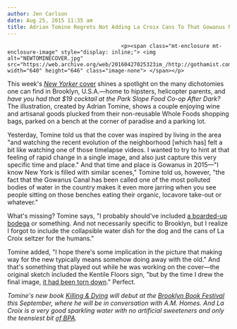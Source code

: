 ```yaml
---
author: Jen Carlson
date: Aug 25, 2015 11:35 am
title: Adrian Tomine Regrets Not Adding La Croix Cans To That Gowanus New Yorker Cover
---
```


	
										<p><span class="mt-enclosure mt-enclosure-image" style="display: inline;"> <img alt="NEWTOMINECOVER.jpg" src="https://web.archive.org/web/20160427025323im_/http://gothamist.com/attachments/arts_jen/NEWTOMINECOVER.jpg" width="640" height="646" class="image-none"> </span></p>

<p>This week&apos;s <a href="https://web.archive.org/web/20160427025323/http://gothamist.com/2015/08/24/new_yorker_cover_nails_gowanus_aest.php"><em>New Yorker</em> cover</a> shines a spotlight on the many dichotomies one can find in Brooklyn, U.S.A.&#x2014;home to hipsters, helicopter parents, and <em>have you had that $19 cocktail at the Park Slope Food Co-op After Dark?</em> The illustration, created by Adrian Tomine, shows a couple enjoying wine and artisanal goods plucked from their non-reusable Whole Foods shopping bags, parked on a bench at the corner of paradise and a parking lot.</p>

<p>Yesterday, Tomine told us that the cover was inspired by living in the area &quot;and watching the recent evolution of the neighborhood [which has] felt a bit like watching one of those timelapse videos. I wanted to try to hint at that feeling of rapid change in a single image, and also just capture this very specific time and place.&quot; And that time and place is Gowanus in 2015&#x2014;&quot;I know New York is filled with similar scenes,&quot; Tomine told us, however, &quot;the fact that the Gowanus Canal has been called one of the most polluted bodies of water in the country makes it even more jarring when you see people sitting on those benches eating their organic, locavore take-out or whatever.&quot;</p>

<p>What&apos;s missing? Tomine says, &quot;I probably should&apos;ve included <a href="https://web.archive.org/web/20160427025323/http://www.nytimes.com/2015/08/04/nyregion/bodegas-declining-in-manhattan-as-rents-rise-and-chains-grow.html">a boarded-up bodega</a> or something. And not necessarily specific to Brooklyn, but I realize I forgot to include the collapsible water dish for the dog and the cans of La Croix seltzer for the humans.&quot; </p>

<p>Tomine added, &quot;I hope there&apos;s some implication in the picture that making way for the new typically means somehow doing away with the old.&quot; And that&apos;s something that played out while he was working on the cover&#x2014;the original sketch included the Kentile Floors sign, &quot;but by the time I drew the final image, <a href="https://web.archive.org/web/20160427025323/http://gothamist.com/2014/07/30/sad_4-second_timelapse_shows_kentil.php">it had been torn down</a>.&quot; Perfect.</p>

<p><em>Tomine&apos;s new book <a href="https://web.archive.org/web/20160427025323/https://www.drawnandquarterly.com/killing-and-dying"><em>Killing &amp; Dying</em></a> will debut at the <a href="https://web.archive.org/web/20160427025323/http://www.brooklynbookfestival.org/">Brooklyn Book Festival</a> this September, where he will be in conversation with A.M. Homes. And La Croix is a very good sparkling water with no artificial sweeteners and only the teensiest bit <a href="https://web.archive.org/web/20160427025323/http://www.fitnessinanevolutionarydirection.com/2013/07/le-sad-lacroix-sparkling-water-uses-bpa.html">of BPA</a>.</em></p>					
										
									
				